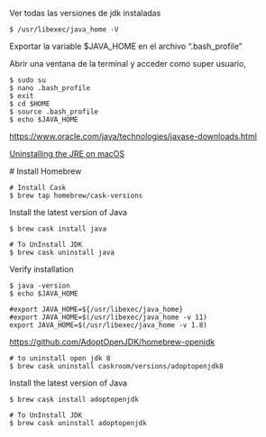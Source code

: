 Ver todas las versiones de jdk instaladas 

```shell
$ /usr/libexec/java_home -V
```

Exportar la variable $JAVA_HOME en el archivo “.bash_profile”

Abrir una ventana de la terminal y acceder como super usuario,

```shell
$ sudo su
$ nano .bash_profile
$ exit
$ cd $HOME
$ source .bash_profile
$ echo $JAVA_HOME
```



https://www.oracle.com/java/technologies/javase-downloads.html



[Uninstalling the JRE on macOS](https://docs.oracle.com/javase/10/install/installation-jdk-and-jre-macos.htm#JSJIG-GUID-577CEA7C-E51C-416D-B9C6-B1469F45AC78)



\# Install Homebrew

```shell
# Install Cask
$ brew tap homebrew/cask-versions
```



Install the latest version of Java

```shell
$ brew cask install java

# To UnInstall JDK
$ brew cask uninstall java
```



Verify installation

```shell
$ java -version
$ echo $JAVA_HOME

#export JAVA_HOME=${/usr/libexec/java_home}
#export JAVA_HOME=$(/usr/libexec/java_home -v 11)
export JAVA_HOME=$(/usr/libexec/java_home -v 1.8)
```



https://github.com/AdoptOpenJDK/homebrew-openjdk

```shell
# to uninstall open jdk 8
$ brew cask uninstall caskroom/versions/adoptopenjdk8
```

Install the latest version of Java

```shell
$ brew cask install adoptopenjdk

# To UnInstall JDK
$ brew cask uninstall adoptopenjdk
```


